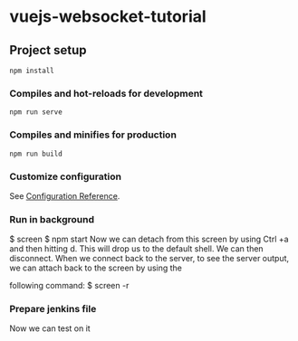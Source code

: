 # vuejs-websocket-tutorial

## Project setup
```
npm install
```

### Compiles and hot-reloads for development
```
npm run serve
```

### Compiles and minifies for production
```
npm run build
```

### Customize configuration
See [Configuration Reference](https://cli.vuejs.org/config/).


### Run in background
$ screen
$ npm start
Now we can detach from this screen by using Ctrl +a and then hitting d. This will 
drop us to the default shell. We can then disconnect. When we connect back to 
the server, to see the server output, we can attach back to the screen by using the 

following command:
$ screen -r

### Prepare jenkins file
Now we can test on it
